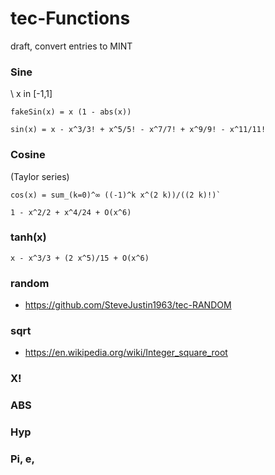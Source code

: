 # tec-Functions

draft, convert entries to MINT


### Sine 
\\ x in [-1,1]
```
fakeSin(x) = x (1 - abs(x))
```
```
sin(x) = x - x^3/3! + x^5/5! - x^7/7! + x^9/9! - x^11/11!
```

### Cosine

(Taylor series)

```
cos(x) = sum_(k=0)^∞ ((-1)^k x^(2 k))/((2 k)!)`

1 - x^2/2 + x^4/24 + O(x^6)
```


### tanh(x)
```
x - x^3/3 + (2 x^5)/15 + O(x^6)
```
 

### random
- https://github.com/SteveJustin1963/tec-RANDOM



### sqrt

- https://en.wikipedia.org/wiki/Integer_square_root

### X!

### ABS

### Hyp

### Pi, e, 




